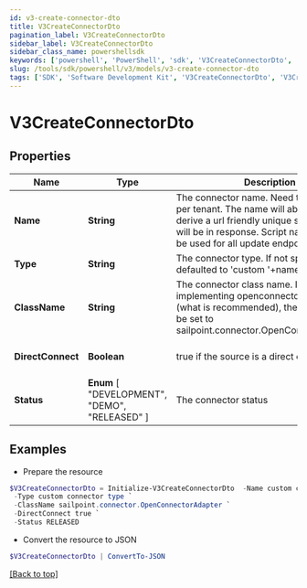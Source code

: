 ```yaml
---
id: v3-create-connector-dto
title: V3CreateConnectorDto
pagination_label: V3CreateConnectorDto
sidebar_label: V3CreateConnectorDto
sidebar_class_name: powershellsdk
keywords: ['powershell', 'PowerShell', 'sdk', 'V3CreateConnectorDto', 'V3CreateConnectorDto'] 
slug: /tools/sdk/powershell/v3/models/v3-create-connector-dto
tags: ['SDK', 'Software Development Kit', 'V3CreateConnectorDto', 'V3CreateConnectorDto']
---
```



# V3CreateConnectorDto

## Properties

Name | Type | Description | Notes
------------ | ------------- | ------------- | -------------
**Name** | **String** | The connector name. Need to be unique per tenant. The name will able be used to derive a url friendly unique scriptname that will be in response. Script name can then be used for all update endpoints | [required]
**Type** | **String** | The connector type. If not specified will be defaulted to 'custom '+name | [optional] 
**ClassName** | **String** | The connector class name. If you are implementing openconnector standard (what is recommended), then this need to be set to sailpoint.connector.OpenConnectorAdapter | [required]
**DirectConnect** | **Boolean** | true if the source is a direct connect source | [optional] [default to $true]
**Status** |  **Enum** [  "DEVELOPMENT",    "DEMO",    "RELEASED" ] | The connector status | [optional] 

## Examples

- Prepare the resource
```powershell
$V3CreateConnectorDto = Initialize-V3CreateConnectorDto  -Name custom connector `
 -Type custom connector type `
 -ClassName sailpoint.connector.OpenConnectorAdapter `
 -DirectConnect true `
 -Status RELEASED
```

- Convert the resource to JSON
```powershell
$V3CreateConnectorDto | ConvertTo-JSON
```


[[Back to top]](#) 

